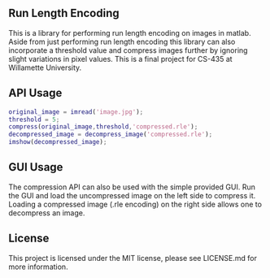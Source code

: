 Run Length Encoding
-------------------

This is a library for performing run length encoding on images in matlab.  Aside from just performing run length encoding this library can also incorporate a threshold value and compress images further by ignoring slight variations in pixel values.  This is a final project for CS-435 at Willamette University.

API Usage
-----

```matlab
original_image = imread('image.jpg');
threshold = 5;
compress(original_image,threshold,'compressed.rle');
decompressed_image = decompress_image('compressed.rle');
imshow(decompressed_image);
```

GUI Usage
---------

The compression API can also be used with the simple provided GUI. Run the GUI and load the uncompressed image on the left side to compress it.  Loading a compressed image (.rle encoding) on the right side allows one to decompress an image.

License
-------

This project is licensed under the MIT license, please see LICENSE.md for more information.
